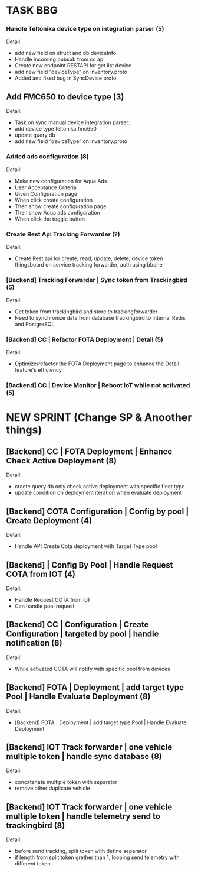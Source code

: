 # TASK BBG

### Handle Teltonika device type on integration parser (5)
Detail
- add new field on struct and db deviceInfo
- Handle incoming pubsub from cc api
- Create new endpoint RESTAPI for get list device
- add new field “deviceType” on inventory.proto
- Added and fixed bug in SyncDevice proto

## Add FMC650 to device type (3)
Detail:
- Task on sync manual device integration parser:
- add device type teltonika fmc650
- update query db
- add new field “deviceType” on inventory.proto

### Added ads configuration (8)
Detail:
- Make new configuration for Aqua Ads
- User Acceptance Criteria
- Given Configuration page 
- When click create configuration 
- Then show create configuration page 
- Then show Aqua ads configuration 
- When click the toggle button 

### Create Rest Api Tracking Forwarder (?)
Detail:
- Create Rest api for create, read, update, delete, device token thingsboard on service tracking forwarder,
auth using bbone

### [Backend] Tracking Forwarder | Sync token from Trackingbird (5)
Detail:
- Get token from trackingbird and store to trackingforwarder
- Need to synchronize data from database trackingbird to internal Redis and PostgreSQL

### [Backend] CC | Refactor FOTA Deployment | Detail (5)
Detail:
- Optimize/refactor the FOTA Deployment page to enhance the Detail feature's efficiency

### [Backend] CC | Device Monitor | Reboot IoT while not activated (5)


# NEW SPRINT (Change SP & Anoother things)
## [Backend] CC | FOTA Deployment | Enhance Check Active Deployment (8)
Detail:
- craete query db only check active deployment with specific fleet type
- update condition on deployment iteration when evaluate deployment

## [Backend] COTA Configuration | Config by pool | Create Deployment (4)
Detail:
- Handle API Create Cota deployment with Target Type pool

## [Backend] | Config By Pool | Handle Request COTA from IOT (4)
Detail:
- Handle Request COTA from IoT
- Can handle pool request

## [Backend] CC | Configuration | Create Configuration | targeted by pool | handle notification (8)
Detail:
- While activated COTA will notify with specific pool from devices

## [Backend] FOTA | Deployment | add target type Pool | Handle Evaluate Deployment (8)
Detail:
- [Backend] FOTA | Deployment | add target type Pool | Handle Evaluate Deployment

## [Backend] IOT Track forwarder | one vehicle multiple token | handle sync database (8)
Detail:
- concatenate multiple token with separator
- remove other duplicate vehicle

## [Backend] IOT Track forwarder | one vehicle multiple token | handle telemetry send to trackingbird (8)
Detail:
- before send tracking, split token with define separator
- if length from split token grether than 1, looping send telemetry with different token
